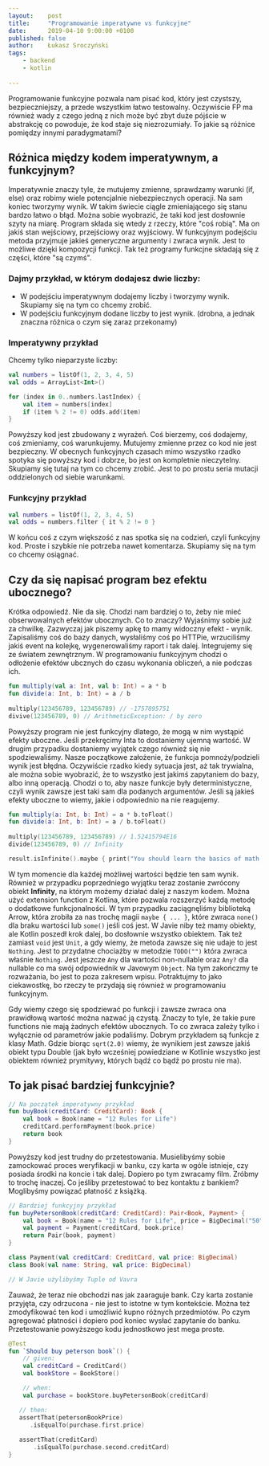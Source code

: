 ```yaml
---
layout:    post
title:     "Programowanie imperatywne vs funkcyjne"
date:      2019-04-10 9:00:00 +0100
published: false
author:    Łukasz Sroczyński
tags:
    - backend
    - kotlin
    
---
```


Programowanie funkcyjne pozwala nam pisać kod, który jest czystszy, bezpieczniejszy, a przede wszystkim łatwo testowalny. Oczywiście FP ma również wady z czego jedną z nich może być zbyt duże pójście w abstrakcję co powoduje, że kod staje się niezrozumiały. To jakie są różnice pomiędzy innymi paradygmatami? 

## Różnica między kodem imperatywnym, a funkcyjnym?
Imperatywnie znaczy tyle, że mutujemy zmienne, sprawdzamy warunki (if, else) oraz robimy wiele potencjalnie niebezpiecznych operacji. Na sam koniec tworzymy wynik. W takim świecie ciągle zmieniającego się stanu bardzo łatwo o błąd. Można sobie wyobrazić, że taki kod jest dosłownie szyty na miarę. Program składa się wtedy z rzeczy, które "coś robią". Ma on jakiś stan wejściowy, przejściowy oraz wyjściowy. W funkcyjnym podejściu metoda przyjmuje jakieś generyczne argumenty i zwraca wynik. Jest to możliwe dzięki kompozycji funkcji. Tak też programy funkcjne składają się z części, które "są czymś".

### Dajmy przykład, w którym dodajesz dwie liczby:
* W podejściu imperatywnym dodajemy liczby i tworzymy wynik. Skupiamy się na tym co chcemy zrobić.
* W podejściu funkcyjnym dodane liczby to jest wynik. (drobna, a jednak znaczna różnica o czym się zaraz przekonamy)

### Imperatywny przykład
Chcemy tylko nieparzyste liczby: 

```kotlin
val numbers = listOf(1, 2, 3, 4, 5)
val odds = ArrayList<Int>()

for (index in 0..numbers.lastIndex) {
    val item = numbers[index]
    if (item % 2 != 0) odds.add(item)
}
```
Powyższy kod jest zbudowany z wyrażeń. Coś bierzemy, coś dodajemy, coś zmieniamy, coś warunkujemy. Mutujemy zmienne przez co kod nie jest bezpieczny. W obecnych funkcyjnych czasach mimo wszystko rzadko spotyka się powyższy kod i dobrze, bo jest on kompletnie nieczytelny. Skupiamy się tutaj na tym co chcemy zrobić. Jest to po prostu seria mutacji oddzielonych od siebie warunkami.

### Funkcyjny przykład
```kotlin
val numbers = listOf(1, 2, 3, 4, 5)
val odds = numbers.filter { it % 2 != 0 }
```
W końcu coś z czym większość z nas spotka się na codzień, czyli funkcyjny kod. Proste i szybkie nie potrzeba nawet komentarza. Skupiamy się na tym co chcemy osiągnać. 

## Czy da się napisać program bez efektu ubocznego? 
Krótka odpowiedź. Nie da się. Chodzi nam bardziej o to, żeby nie mieć obserwowalnych efektów ubocznych. Co to znaczy? Wyjaśnimy sobie już za chwilkę. Zazwyczaj jak piszemy apkę to mamy widoczny efekt - wynik. Zapisaliśmy coś do bazy danych, wysłaliśmy coś po HTTPie, wrzuciliśmy jakiś event na kolejkę, wygenerowaliśmy raport i tak dalej. Integrujemy się ze światem zewnętrznym. W programowaniu funkcyjnym chodzi o odłożenie efektów ubcznych do czasu  wykonania obliczeń, a nie podczas ich.

```kotlin
fun multiply(val a: Int, val b: Int) = a * b
fun divide(a: Int, b: Int) = a / b
 
multiply(123456789, 123456789) // -1757895751
divive(123456789, 0) // ArithmeticException: / by zero
```
Powyższy program nie jest funkcyjny dlatego, że mogą w nim wystąpić efekty uboczne. Jeśli przekręcimy Inta to dostaniemy ujemną wartość. W drugim przypadku dostaniemy wyjątek czego również się nie spodziewaliśmy. Nasze początkowe założenie, że funkcja pomnoży/podzieli wynik jest błędna. Oczywiście rzadko kiedy sytuacja jest, aż tak trywialna, ale można sobie wyobrazić, że to wszystko jest jakimś zapytaniem do bazy, albo inną operacją. Chodzi o to, aby nasze funkcje były deterministyczne, czyli wynik zawsze jest taki sam dla podanych argumentów. Jeśli są jakieś efekty uboczne to wiemy, jakie i odpowiednio na nie reagujemy. 

```kotlin
fun multiply(a: Int, b: Int) = a * b.toFloat()
fun divide(a: Int, b: Int) = a / b.toFloat()
 
multiply(123456789, 123456789) // 1.52415794E16
divide(123456789, 0) // Infinity

result.isInfinite().maybe { print("You should learn the basics of math, probably.") }
```

W tym momencie dla każdej możliwej wartości będzie ten sam wynik. Również w przypadku poprzedniego wyjątku teraz 
zostanie zwrócony obiekt **Infinity**, na którym możemy działać dalej z naszym kodem. Można użyć extension function z Kotlina, które pozwala rozszerzyć każdą metodę o dodatkowe funkcjonalności. W tym przypadku zaciągnęliśmy biblioteką Arrow, która zrobiła za nas trochę magii `maybe { ... }`, które zwraca `none()` dla braku wartości lub `some()` jeśli coś jest. W Javie niby też mamy obiekty, ale Kotlin poszedł krok dalej, bo dosłownie wszystko obiektem. Tak też zamiast `void` jest `Unit`, a gdy wiemy, że metoda zawsze się nie udaje to jest `Nothing`. Jest to przydatne chociażby w metodzie `TODO("")` która zwraca właśnie `Nothing`. Jest jeszcze `Any` dla wartości non-nullable oraz `Any?` dla nullable co ma swój odpowiednik w Javowym `Object`. Na tym zakończmy te rozważania, bo jest to poza zakresem wpisu. Potraktujmy to jako ciekawostkę, bo rzeczy te przydają się również w programowaniu funkcyjnym.

Gdy wiemy czego się spodziewać po funkcji i zawsze zwraca ona prawidłową wartość można nazwać ją czystą. Znaczy to tyle, że takie pure functions nie mają żadnych efektów ubocznych. To co zwraca zależy tylko i wyłącznie od parametrów jakie podaliśmy. Dobrym przykładem są funkcje z klasy Math. Gdzie biorąc `sqrt(2.0)` wiemy, że wynikiem jest zawsze jakiś obiekt typu Double (jak było wcześniej powiedziane w Kotlinie wszystko jest obiektem również prymitywy, których bądź co bądź po prostu nie ma).

## To jak pisać bardziej funkcyjnie?

```kotlin
// Na początek imperatywny przykład
fun buyBook(creditCard: CreditCard): Book {
    val book = Book(name = "12 Rules for Life")
    creditCard.performPayment(book.price)
    return book
}
```

Powyższy kod jest trudny do przetestowania. Musielibyśmy sobie zamockować proces weryfikacji w banku, czy karta w ogóle istnieje, czy posiada środki na koncie i tak dalej. Dopiero po tym zwracamy film. Zróbmy to trochę inaczej. Co jeśliby przetestować to bez kontaktu z bankiem? Moglibyśmy powiązać płatność z książką.

```kotlin
// Bardziej funkcyjny przykład
fun buyPetersonBook(creditCard: CreditCard): Pair<Book, Payment> {
    val book = Book(name = "12 Rules for Life", price = BigDecimal("50"))
    val payment = Payment(creditCard, book.price)
    return Pair(book, payment)
}

class Payment(val creditCard: CreditCard, val price: BigDecimal)
class Book(val name: String, val price: BigDecimal)

// W Javie użylibyśmy Tuple od Vavra
```

Zauważ, że teraz nie obchodzi nas jak zaaraguje bank. Czy karta zostanie przyjęta, czy odrzucona - nie jest to istotne w tym kontekście. Można też zmodyfikować ten kod i umożliwić kupno różnych przedmiotów. Po czym agregować płatności i dopiero pod koniec wysłać zapytanie do banku. Przetestowanie powyższego kodu jednostkowo jest mega proste.

```kotlin
@Test 
fun `Should buy peterson book`() {
    // given:
    val creditCard = CreditCard()
    val bookStore = BookStore()

    // when:
    val purchase = bookStore.buyPetersonBook(creditCard)

   // then:
   assertThat(petersonBookPrice) 
      .isEqualTo(purchase.first.price) 
 
   assertThat(creditCard)
       .isEqualTo(purchase.second.creditCard) 
}
```


